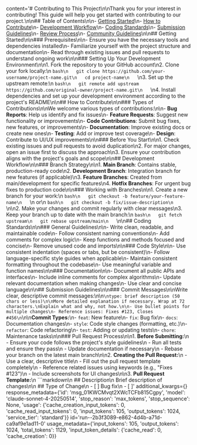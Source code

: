 content='# Contributing to This Project\n\nThank you for your interest in contributing! This guide will help you get started with contributing to our project.\n\n## Table of Contents\n\n- [Getting Started](#getting-started)\n- [How to Contribute](#how-to-contribute)\n- [Development Workflow](#development-workflow)\n- [Coding Standards](#coding-standards)\n- [Submission Guidelines](#submission-guidelines)\n- [Review Process](#review-process)\n- [Community Guidelines](#community-guidelines)\n\n## Getting Started\n\n### Prerequisites\n\n- Ensure you have the necessary tools and dependencies installed\n- Familiarize yourself with the project structure and documentation\n- Read through existing issues and pull requests to understand ongoing work\n\n### Setting Up Your Development Environment\n\n1. Fork the repository to your GitHub account\n2. Clone your fork locally:\n   ```bash\n   git clone https://github.com/your-username/project-name.git\n   cd project-name\n   ```\n3. Set up the upstream remote:\n   ```bash\n   git remote add upstream https://github.com/original-owner/project-name.git\n   ```\n4. Install dependencies and set up your development environment according to the project\'s README\n\n## How to Contribute\n\n### Types of Contributions\n\nWe welcome various types of contributions:\n\n- **Bug Reports**: Help us identify and fix issues\n- **Feature Requests**: Suggest new functionality or improvements\n- **Code Contributions**: Submit bug fixes, new features, or improvements\n- **Documentation**: Improve existing docs or create new ones\n- **Testing**: Add or improve test coverage\n- **Design**: Contribute to UI/UX improvements\n\n### Before You Start\n\n1. Check existing issues and pull requests to avoid duplication\n2. For major changes, open an issue first to discuss the approach\n3. Ensure your contribution aligns with the project\'s goals and scope\n\n## Development Workflow\n\n### Branch Strategy\n\n1. **Main Branch**: Contains stable, production-ready code\n2. **Development Branch**: Integration branch for new features (if applicable)\n3. **Feature Branches**: Created from main/development for specific features\n4. **Hotfix Branches**: For urgent bug fixes to production code\n\n### Working with Branches\n\n1. Create a new branch for your work:\n   ```bash\n   git checkout -b feature/your-feature-name\n   ```\n   or\n   ```bash\n   git checkout -b fix/issue-description\n   ```\n\n2. Make your changes and commit regularly with clear messages\n3. Keep your branch up to date with the main branch:\n   ```bash\n   git fetch upstream\n   git rebase upstream/main\n   ```\n\n## Coding Standards\n\n### General Guidelines\n\n- Write clean, readable, and maintainable code\n- Follow consistent naming conventions\n- Add comments for complex logic\n- Keep functions and methods focused and concise\n- Remove unused code and imports\n\n### Code Style\n\n- Use consistent indentation (spaces or tabs, but be consistent)\n- Follow language-specific style guides when applicable\n- Maintain consistent formatting throughout the codebase\n- Use meaningful variable and function names\n\n### Documentation\n\n- Document all public APIs and interfaces\n- Include inline comments for complex algorithms\n- Update relevant documentation when making changes\n- Use clear and concise language\n\n## Submission Guidelines\n\n### Commit Messages\n\nWrite clear, descriptive commit messages:\n\n```\ntype: brief description (50 chars or less)\n\nMore detailed explanation if necessary. Wrap at 72 characters.\nExplain what and why, not how.\n\n- Use bullet points for multiple changes\n- Reference issues: Fixes #123, Closes #456\n```\n\n**Commit Types:**\n- `feat`: New feature\n- `fix`: Bug fix\n- `docs`: Documentation changes\n- `style`: Code style changes (formatting, etc.)\n- `refactor`: Code refactoring\n- `test`: Adding or updating tests\n- `chore`: Maintenance tasks\n\n### Pull Request Process\n\n1. **Before Submitting:**\n   - Ensure your code follows the project\'s style guidelines\n   - Run all tests and ensure they pass\n   - Update documentation if necessary\n   - Rebase your branch on the latest main branch\n\n2. **Creating the Pull Request:**\n   - Use a clear, descriptive title\n   - Fill out the pull request template completely\n   - Reference related issues using keywords (e.g., "Fixes #123")\n   - Include screenshots for UI changes\n\n3. **Pull Request Template:**\n   ```markdown\n   ## Description\n   Brief description of changes\n\n   ## Type of Change\n   - [ ] Bug fix\n   - [ ]' additional_kwargs={} response_metadata={'id': 'msg_01KWCMvqt2XWcTCFb815Cgpy', 'model': 'claude-sonnet-4-20250514', 'stop_reason': 'max_tokens', 'stop_sequence': None, 'usage': {'cache_creation_input_tokens': 0, 'cache_read_input_tokens': 0, 'input_tokens': 105, 'output_tokens': 1024, 'service_tier': 'standard'}} id='run--2b3f3089-e862-4d4b-a71d-ca9af9e1ad11-0' usage_metadata={'input_tokens': 105, 'output_tokens': 1024, 'total_tokens': 1129, 'input_token_details': {'cache_read': 0, 'cache_creation': 0}}